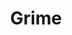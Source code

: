 ---
title: "Grime"
price: "TBA"
desc: "Opis nije dostupan"
img_path: "/assets/img/A.MIG-1253.jpg"
brand: AMMO
available: true
cat: "weathering"
subcat: "STREAKINGBRUSHERS"
subsubcat: "SS"
---